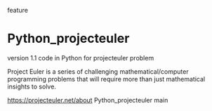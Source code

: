 feature
# Python_projecteuler
version 1.1
code in Python for projecteuler problem


Project Euler is a series of challenging mathematical/computer programming problems that will require more than just mathematical insights to solve. 

https://projecteuler.net/about
Python_projecteuler
main


